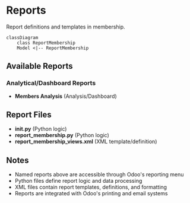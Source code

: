 # Reports

Report definitions and templates in membership.

```mermaid
classDiagram
    class ReportMembership
    Model <|-- ReportMembership
```

## Available Reports

### Analytical/Dashboard Reports
- **Members Analysis** (Analysis/Dashboard)


## Report Files

- **__init__.py** (Python logic)
- **report_membership.py** (Python logic)
- **report_membership_views.xml** (XML template/definition)

## Notes
- Named reports above are accessible through Odoo's reporting menu
- Python files define report logic and data processing
- XML files contain report templates, definitions, and formatting
- Reports are integrated with Odoo's printing and email systems
